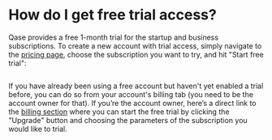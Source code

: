 # How do I get free trial access?

Qase provides a free 1-month trial for the startup and business subscriptions. To create a new account with trial access, simply navigate to the [pricing page](https://qase.io/pricing), choose the subscription you want to try, and hit "Start free trial":

<figure><img src="https://qase.intercom-attachments-7.com/i/o/597363612/42edcce4a1bf21631963918b/aPs6Ia0uYBv0jO-Y3W-nl4zbvSK1jgkhMqhKddT_57BO2s_H-dEYUcOCIitSftMdwKhw-lvBwIcXrBC8ZA7cprcamfyxkIkU7sbD5HorlIy6BaTy0QCCWIRoVJFQfe-qBpUWJJfcCR6smtxZ9XRWOHtUdKw93EYdWpAFGYD8TbnUrAzm_fl24iIzrg" alt=""><figcaption></figcaption></figure>

If you have already been using a free account but haven't yet enabled a trial before, you can do so from your account's billing tab (you need to be the account owner for that). If you’re the account owner, here’s a direct link to the [billing section](https://app.qase.io/billing) where you can start the free trial by clicking the "Upgrade" button and choosing the parameters of the subscription you would like to trial.
